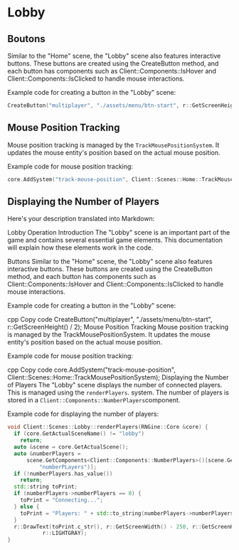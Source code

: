 # Lobby
## Boutons
Similar to the "Home" scene, the "Lobby" scene also features interactive buttons. These buttons are created using the CreateButton method, and each button has components such as Client::Components::IsHover and Client::Components::IsClicked to handle mouse interactions.

Example code for creating a button in the "Lobby" scene:
```cpp
CreateButton("multiplayer", "./assets/menu/btn-start", r::GetScreenHeight() / 2);
```

## Mouse Position Tracking
Mouse position tracking is managed by the `TrackMousePositionSystem`.  It updates the mouse entity's position based on the actual mouse position.

Example code for mouse position tracking:
```cpp
core.AddSystem("track-mouse-position", Client::Scenes::Home::TrackMousePositionSystem);
```

## Displaying the Number of Players

Here's your description translated into Markdown:

Lobby Operation
Introduction
The "Lobby" scene is an important part of the game and contains several essential game elements. This documentation will explain how these elements work in the code.

Buttons
Similar to the "Home" scene, the "Lobby" scene also features interactive buttons. These buttons are created using the CreateButton method, and each button has components such as Client::Components::IsHover and Client::Components::IsClicked to handle mouse interactions.

Example code for creating a button in the "Lobby" scene:

cpp
Copy code
CreateButton("multiplayer", "./assets/menu/btn-start", r::GetScreenHeight() / 2);
Mouse Position Tracking
Mouse position tracking is managed by the TrackMousePositionSystem. It updates the mouse entity's position based on the actual mouse position.

Example code for mouse position tracking:

cpp
Copy code
core.AddSystem("track-mouse-position", Client::Scenes::Home::TrackMousePositionSystem);
Displaying the Number of Players
The "Lobby" scene displays the number of connected players. This is managed using the `renderPlayers`. system. The number of players is stored in a  `Client::Components::NumberPlayers`component.

Example code for displaying the number of players:

```cpp
void Client::Scenes::Lobby::renderPlayers(RNGine::Core &core) {
  if (core.GetActualSceneName() != "lobby")
    return;
  auto &scene = core.GetActualScene();
  auto &numberPlayers =
      scene.GetComponents<Client::Components::NumberPlayers>()[scene.GetEntity(
          "numberPLayers")];
  if (!numberPlayers.has_value())
    return;
  std::string toPrint;
  if (numberPlayers->numberPlayers == 0) {
    toPrint = "Connecting...";
  } else {
    toPrint = "Players: " + std::to_string(numberPlayers->numberPlayers);
  }
  r::DrawText(toPrint.c_str(), r::GetScreenWidth() - 250, r::GetScreenHeight() - 50, 40,
           r::LIGHTGRAY);
}
```